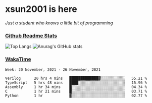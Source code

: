 # xsun2001 is here

*Just a student who knows a little bit of programming*

### [Github Readme Stats](https://github.com/anuraghazra/github-readme-stats)

![Top Langs](https://github-readme-stats.vercel.app/api/top-langs/?username=xsun2001&layout=compact&theme=radical) ![Anurag's GitHub stats](https://github-readme-stats.vercel.app/api?username=xsun2001&show_icons=true&theme=radical)

### [WakaTime](https://wakatime.com)

<!--START_SECTION:waka-->
```text
Week: 20 November, 2021 - 26 November, 2021

Verilog      20 hrs 4 mins   █████████████▓░░░░░░░░░░░   55.21 % 
TypeScript   5 hrs 48 mins   ████░░░░░░░░░░░░░░░░░░░░░   15.96 % 
Assembly     1 hr 34 mins    █░░░░░░░░░░░░░░░░░░░░░░░░   04.34 % 
C            1 hr 21 mins    █░░░░░░░░░░░░░░░░░░░░░░░░   03.71 % 
Python       1 hr            ▓░░░░░░░░░░░░░░░░░░░░░░░░   02.77 % 
```
<!--END_SECTION:waka-->
